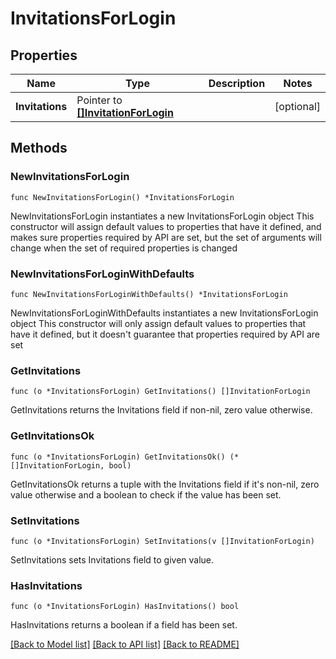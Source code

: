 # InvitationsForLogin

## Properties

Name | Type | Description | Notes
------------ | ------------- | ------------- | -------------
**Invitations** | Pointer to [**[]InvitationForLogin**](InvitationForLogin.md) |  | [optional] 

## Methods

### NewInvitationsForLogin

`func NewInvitationsForLogin() *InvitationsForLogin`

NewInvitationsForLogin instantiates a new InvitationsForLogin object
This constructor will assign default values to properties that have it defined,
and makes sure properties required by API are set, but the set of arguments
will change when the set of required properties is changed

### NewInvitationsForLoginWithDefaults

`func NewInvitationsForLoginWithDefaults() *InvitationsForLogin`

NewInvitationsForLoginWithDefaults instantiates a new InvitationsForLogin object
This constructor will only assign default values to properties that have it defined,
but it doesn't guarantee that properties required by API are set

### GetInvitations

`func (o *InvitationsForLogin) GetInvitations() []InvitationForLogin`

GetInvitations returns the Invitations field if non-nil, zero value otherwise.

### GetInvitationsOk

`func (o *InvitationsForLogin) GetInvitationsOk() (*[]InvitationForLogin, bool)`

GetInvitationsOk returns a tuple with the Invitations field if it's non-nil, zero value otherwise
and a boolean to check if the value has been set.

### SetInvitations

`func (o *InvitationsForLogin) SetInvitations(v []InvitationForLogin)`

SetInvitations sets Invitations field to given value.

### HasInvitations

`func (o *InvitationsForLogin) HasInvitations() bool`

HasInvitations returns a boolean if a field has been set.


[[Back to Model list]](../README.md#documentation-for-models) [[Back to API list]](../README.md#documentation-for-api-endpoints) [[Back to README]](../README.md)


